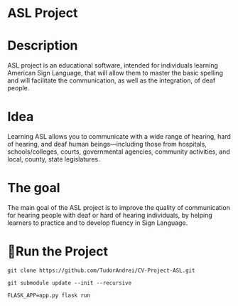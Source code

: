 # ASL Project

# Description

ASL project is an educational software, intended for individuals learning American Sign Language, that will allow them to master the basic spelling and will facilitate the communication, as well as the integration, of deaf people.
 
# Idea 

Learning ASL allows you to communicate with a wide range of hearing, hard of hearing, and deaf human beings—including those from hospitals, schools/colleges, courts, governmental agencies, community activities, and local, county, state legislatures.

# The goal

The main goal of the ASL project is to improve the quality of communication for hearing people with deaf or hard of hearing individuals, by helping learners to practice and to develop fluency in Sign Language.


#  🚩Run the Project

```
git clone https://github.com/TudorAndrei/CV-Project-ASL.git
```
```
git submodule update --init --recursive
```
```
FLASK_APP=app.py flask run
```

